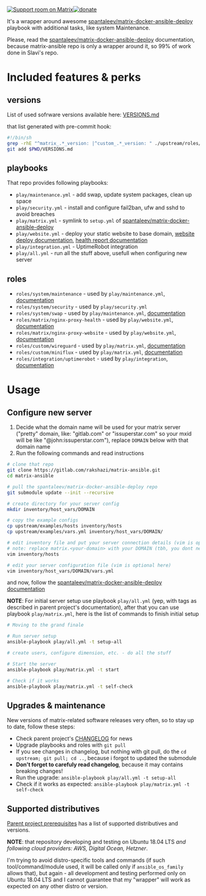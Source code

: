 [![Support room on Matrix](https://img.shields.io/matrix/matrix-docker-ansible-deploy:devture.com.svg?label=%23matrix-docker-ansible-deploy%3Adevture.com&logo=matrix&style=for-the-badge&server_fqdn=matrix.devture.com)](https://matrix.to/#/#matrix-docker-ansible-deploy:devture.com)[![donate](https://liberapay.com/assets/widgets/donate.svg)](https://liberapay.com/s.pantaleev/donate)

It's a wrapper around awesome [spantaleev/matrix-docker-ansible-deploy](https://github.com/spantaleev/matrix-docker-ansible-deploy) playbook
with additional tasks, like system Maintenance.

Please, read the [spantaleev/matrix-docker-ansible-deploy](https://github.com/spantaleev/matrix-docker-ansible-deploy) documentation,
because matrix-ansible repo is only a wrapper around it, so 99% of work done in Slavi's repo.

# Included features & perks

## versions

List of used sofrware versions available here: [VERSIONS.md](./VERSIONS.md)

that list generated with pre-commit hook:

```bash
#!/bin/sh
grep -rhE "^matrix_.*_version: |^custom_.*_version: " ./upstream/roles/*/defaults/main.yml ./roles/*/*/defaults/main.yml | sed -e "s/matrix_//;s/custom_//;s/_version//;/^synapse_default/d;/^synapse_ext/d;/^mailer_container/d" | sort | yq -y | sed "s/^/\*\ /" > $PWD/VERSIONS.md
git add $PWD/VERSIONS.md
```

## playbooks

That repo provides following playbooks:

* `play/maintenance.yml` - add swap, update system packages, clean up space
* `play/security.yml` - install and configure fail2ban, ufw and sshd to avoid breaches
* `play/matrix.yml` - symlink to `setup.yml` of [spantaleev/matrix-docker-ansible-deploy](https://github.com/spantaleev/matrix-docker-ansible-deploy)
* `play/website.yml` - deploy your static website to base domain, [website deploy documentation](./roles/matrix/nginx-proxy-website/README.md), [health report documentation](./roles/matrix/nginx-proxy-health/README.md)
* `play/integration.yml` - UptimeRobot integration
* `play/all.yml` - run all the stuff above, usefull when configuring new server

## roles

* `roles/system/maintenance` - used by `play/maintenance.yml`, [documentation](./roles/system/maintenance/README.md)
* `roles/system/security` - used by `play/security.yml`
* `roles/system/swap` - used by `play/maintenance.yml`, [documentation](./roles/system/swap/README.md)
* `roles/matrix/nginx-proxy-health` - used by `play/website.yml`, [documentation](./roles/matrix/nginx-proxy-health/README.md)
* `roles/matrix/nginx-proxy-website` - used by `play/website.yml`, [documentation](./roles/matrix/nginx-proxy-website/README.md)
* `roles/custom/wireguard` - used by `play/matrix.yml`, [documentation](./roles/custom/wireguard/README.md)
* `roles/custom/miniflux` - used by `play/matrix.yml`, [documentation](./roles/custom/miniflux/README.md)
* `roles/integration/uptimerobot` - used by `play/integration`, [documentation](./roles/integration/uptimerobot/README.md)

# Usage

## Configure new server

1. Decide what the domain name will be used for your matrix server ("pretty" domain, like: "gitlab.com" or "issuperstar.com" so your mxid will be like "@john:issuperstar.com"), replace `DOMAIN` below with that domain name
2. Run the following commands and read instructions

```bash
# clone that repo
git clone https://gitlab.com/rakshazi/matrix-ansible.git
cd matrix-ansible

# pull the spantaleev/matrix-docker-ansible-deploy repo
git submodule update --init --recursive

# create directory for your server config
mkdir inventory/host_vars/DOMAIN

# copy the example configs
cp upstream/examples/hosts inventory/hosts
cp upstream/examples/vars.yml inventory/host_vars/DOMAIN/

# edit inventory file and put your server connection details (vim is optional, aye).
# note: replace matrix.<your-domain> with your DOMAIN (tbh, you dont need matrix. prefix here, so you may remove it, too)
vim inventory/hosts

# edit your server configuration file (vim is optional here)
vim inventory/host_vars/DOMAIN/vars.yml
```

and now, follow the [spantaleev/matrix-docker-ansible-deploy documentation](https://github.com/spantaleev/matrix-docker-ansible-deploy/blob/master/docs/README.md)

**NOTE**: For initial server setup use playbook `play/all.yml` (yep, with tags as described in parent project's documentation),
after that you can use playbook `play/matrix.yml`, here is the list of commands to finish initial setup

```bash
# Moving to the grand finale

# Run server setup
ansible-playbook play/all.yml -t setup-all

# create users, configure dimension, etc. - do all the stuff

# Start the server
ansible-playbook play/matrix.yml -t start

# Check if it works
ansible-playbook play/matrix.yml -t self-check
```

## Upgrades & maintenance

New versions of matrix-related software releases very often, so to stay up to date, follow these steps:

* Check parent project's [CHANGELOG](https://github.com/spantaleev/matrix-docker-ansible-deploy/blob/master/CHANGELOG.md) for news
* Upgrade playbooks and roles with `git pull`
* If you see changes in changelog, but nothing with git pull, do the `cd upstream; git pull; cd ..`, because i forgot to updated the submodule
* **Don't forget to carefuly read changelog**, because it may contains breaking changes!
* Run the upgrade: `ansible-playbook play/all.yml -t setup-all`
* Check if it works as expected: `ansible-playbook play/matrix.yml -t self-check`

## Supported distributives

[Parent project prerequisites](https://github.com/spantaleev/matrix-docker-ansible-deploy/blob/master/docs/prerequisites.md#prerequisites)
has a list of supported distributives and versions.

**NOTE**: that repository developing and testing on Ubuntu 18.04 LTS _and following cloud providers: AWS, Digital Ocean, Hetzner_.

I'm trying to avoid distro-specific tools and commands (if such tool/command/module used, it will be called only if `ansible_os_family` allows that),
but again - all development and testing performed only on Ubuntu 18.04 LTS and I cannot guarantee that my "wrapper" will work as expected on any other
distro or version.
